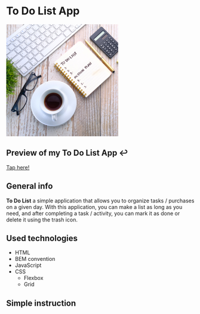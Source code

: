 # To Do List App

![to-do-list](images/todolist.png)
 
## Preview of my To Do List App :leftwards_arrow_with_hook:
[Tap here!](https://tomasz-szczepanek.github.io/to-do-list/)

## General info
**To Do List** a simple application that allows you to organize tasks / purchases on a given day. With this application, you can make a list as long as you need, and after completing a task / activity, you can mark it as done or delete it using the trash icon.

## Used technologies
- HTML
- BEM convention
- JavaScript
- CSS
  - Flexbox
  - Grid

## Simple instruction
  
  
